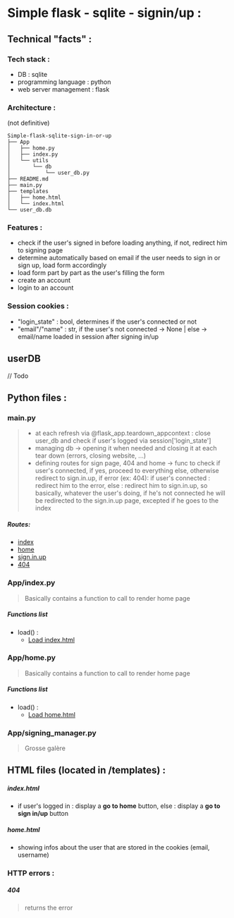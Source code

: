 # Simple flask - sqlite - signin/up :

## Technical "facts" :

### Tech stack :
- DB : sqlite
- programming language : python
- web server management : flask


### Architecture :
(not definitive)
```
Simple-flask-sqlite-sign-in-or-up
├── App
│   ├── home.py
│   ├── index.py
│   └── utils
│       └── db
│           └── user_db.py
├── README.md
├── main.py
├── templates
│   ├── home.html
│   └── index.html
└── user_db.db
```

### Features :
- check if the user's signed in before loading anything, if not, redirect him to signing page
- determine automatically based on email if the user needs to sign in or sign up, load form accordingly
- load form part by part as the user's filling the form
- create an account
- login to an account


### Session cookies :
- "login_state" : bool, determines if the user's connected or not
- "email"/"name" : str, if the user's not connected -> None | else -> email/name loaded in session after signing in/up

## userDB
// Todo

## Python files :

### main.py
> - at each refresh via @flask_app.teardown_appcontext : close user_db and check if user's logged via session['login_state']
> - managing db -> opening it when needed and closing it at each tear down (errors, closing website, ...)
> - defining routes for sign page, 404 and home -> func to check if user's connected, if yes, proceed to everything else,
otherwise redirect to sign.in.up,
> if error (ex: 404): if user's connected : redirect him to the error, else : redirect him to sign.in.up,
> so basically, whatever the user's doing, if he's not connected he will be redirected to the sign.in.up page, 
> excepted if he goes to the index
##### Routes:
- [index](#appindexpy)
- [home](#apphomepy)
- [sign.in.up](#appsigning_managerpy)
- [404](#404)

### App/index.py
> Basically contains a function to call to render home page
##### Functions list
  - load() :
    - [Load index.html](#indexhtml)


### App/home.py
> Basically contains a function to call to render home page
##### Functions list
  - load() :
    - [Load home.html](#homehtml)

### App/signing_manager.py
> Grosse galère

## HTML files (located in /templates) :

##### index.html
  - if user's logged in : display a **go to home** button, else : display a **go to sign in/up** button

##### home.html
  - showing infos about the user that are stored in the cookies (email, username)
  
### HTTP errors :
##### 404
> returns the error
